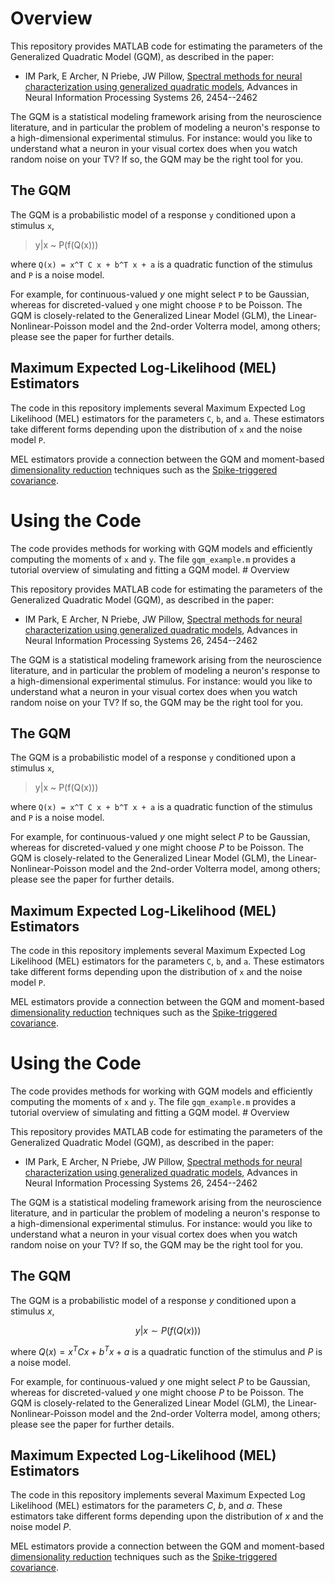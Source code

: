 # Overview

This repository provides MATLAB code for estimating the parameters of the Generalized Quadratic Model (GQM), as described in the paper:

* IM Park, E Archer, N Priebe, JW Pillow, [Spectral methods for neural characterization using generalized quadratic models](http://pillowlab.princeton.edu/pubs/ParkI_GQM_NIPS2013.pdf), Advances in Neural Information Processing Systems 26, 2454--2462

The GQM is a statistical modeling framework arising from the neuroscience literature, and in particular the problem of modeling a neuron's response to a high-dimensional experimental stimulus. For instance: would you like to understand what a neuron in your visual cortex does when you watch random noise on your TV? If so, the GQM may be the right tool for you.

## The GQM

The GQM is a probabilistic model of a response `y` conditioned upon a stimulus `x`,

> y|x ~ P(f(Q(x)))

where `Q(x) = x^T C x + b^T x + a` is a quadratic function of the stimulus and `P` is a noise model. 

For example, for continuous-valued $y$ one might select `P` to be Gaussian, whereas for discreted-valued `y` one might choose `P` to be Poisson. The GQM is closely-related to the Generalized Linear Model (GLM), the Linear-Nonlinear-Poisson model and the 2nd-order Volterra model, among others; please see the paper for further details. 


## Maximum Expected Log-Likelihood (MEL) Estimators 


The code in this repository implements several Maximum Expected Log Likelihood (MEL) estimators for the parameters `C`, `b`, and `a`. These estimators take different forms depending upon the distribution of `x` and the noise model `P`.

MEL estimators provide a connection between the GQM and moment-based [dimensionality reduction](https://en.wikipedia.org/wiki/Dimensionality_reduction) techniques such as the [Spike-triggered covariance](https://en.wikipedia.org/wiki/Spike-triggered_covariance).


# Using the Code


The code provides methods for working with GQM models and efficiently computing the moments of `x` and `y`. The file `gqm_example.m` provides a tutorial overview of simulating and fitting a GQM model. # Overview

This repository provides MATLAB code for estimating the parameters of the Generalized Quadratic Model (GQM), as described in the paper:

* IM Park, E Archer, N Priebe, JW Pillow, [Spectral methods for neural characterization using generalized quadratic models](http://pillowlab.princeton.edu/pubs/ParkI_GQM_NIPS2013.pdf), Advances in Neural Information Processing Systems 26, 2454--2462

The GQM is a statistical modeling framework arising from the neuroscience literature, and in particular the problem of modeling a neuron's response to a high-dimensional experimental stimulus. For instance: would you like to understand what a neuron in your visual cortex does when you watch random noise on your TV? If so, the GQM may be the right tool for you.

## The GQM

The GQM is a probabilistic model of a response `y` conditioned upon a stimulus `x`,

> y|x ~ P(f(Q(x)))

where `Q(x) = x^T C x + b^T x + a` is a quadratic function of the stimulus and `P` is a noise model. 

For example, for continuous-valued $y$ one might select $P$ to be Gaussian, whereas for discreted-valued $y$ one might choose $P$ to be Poisson. The GQM is closely-related to the Generalized Linear Model (GLM), the Linear-Nonlinear-Poisson model and the 2nd-order Volterra model, among others; please see the paper for further details. 


## Maximum Expected Log-Likelihood (MEL) Estimators 


The code in this repository implements several Maximum Expected Log Likelihood (MEL) estimators for the parameters `C`, `b`, and `a`. These estimators take different forms depending upon the distribution of `x` and the noise model `P`.

MEL estimators provide a connection between the GQM and moment-based [dimensionality reduction](https://en.wikipedia.org/wiki/Dimensionality_reduction) techniques such as the [Spike-triggered covariance](https://en.wikipedia.org/wiki/Spike-triggered_covariance).


# Using the Code


The code provides methods for working with GQM models and efficiently computing the moments of `x` and `y`. The file `gqm_example.m` provides a tutorial overview of simulating and fitting a GQM model. # Overview

This repository provides MATLAB code for estimating the parameters of the Generalized Quadratic Model (GQM), as described in the paper:

* IM Park, E Archer, N Priebe, JW Pillow, [Spectral methods for neural characterization using generalized quadratic models](http://pillowlab.princeton.edu/pubs/ParkI_GQM_NIPS2013.pdf), Advances in Neural Information Processing Systems 26, 2454--2462

The GQM is a statistical modeling framework arising from the neuroscience literature, and in particular the problem of modeling a neuron's response to a high-dimensional experimental stimulus. For instance: would you like to understand what a neuron in your visual cortex does when you watch random noise on your TV? If so, the GQM may be the right tool for you.

## The GQM

The GQM is a probabilistic model of a response $y$ conditioned upon a stimulus $x$, 

$$ y|x \sim P(f(Q(x)))$$

where $Q(x) = x^T C x + b^T x + a$ is a quadratic function of the stimulus and $P$ is a noise model. 

For example, for continuous-valued $y$ one might select $P$ to be Gaussian, whereas for discreted-valued $y$ one might choose $P$ to be Poisson. The GQM is closely-related to the Generalized Linear Model (GLM), the Linear-Nonlinear-Poisson model and the 2nd-order Volterra model, among others; please see the paper for further details. 


## Maximum Expected Log-Likelihood (MEL) Estimators 


The code in this repository implements several Maximum Expected Log Likelihood (MEL) estimators for the parameters $C$, $b$, and $a$. These estimators take different forms depending upon the distribution of $x$ and the noise model $P$.

MEL estimators provide a connection between the GQM and moment-based [dimensionality reduction](https://en.wikipedia.org/wiki/Dimensionality_reduction) techniques such as the [Spike-triggered covariance](https://en.wikipedia.org/wiki/Spike-triggered_covariance).




